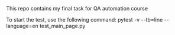 This repo contains my final task for QA automation course

To start the test, use the following command: pytest -v --tb=line --language=en test_main_page.py
